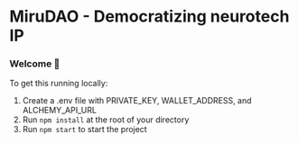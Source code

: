 # MiruDAO - Democratizing neurotech IP 

### **Welcome 👋**
To get this running locally:

1. Create a .env file with PRIVATE_KEY, WALLET_ADDRESS, and ALCHEMY_API_URL
2. Run `npm install` at the root of your directory
3. Run `npm start` to start the project


